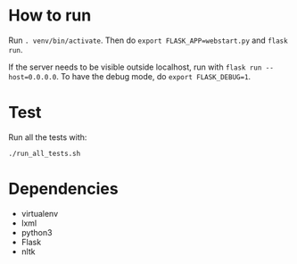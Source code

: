 # How to run

Run `. venv/bin/activate`. Then do `export FLASK_APP=webstart.py` and `flask run`.

If the server needs to be visible outside localhost, run with `flask run --host=0.0.0.0`. To have the debug mode, do `export FLASK_DEBUG=1`.

# Test

Run all the tests with:

```
./run_all_tests.sh
```

# Dependencies

* virtualenv
* lxml
* python3
* Flask
* nltk
